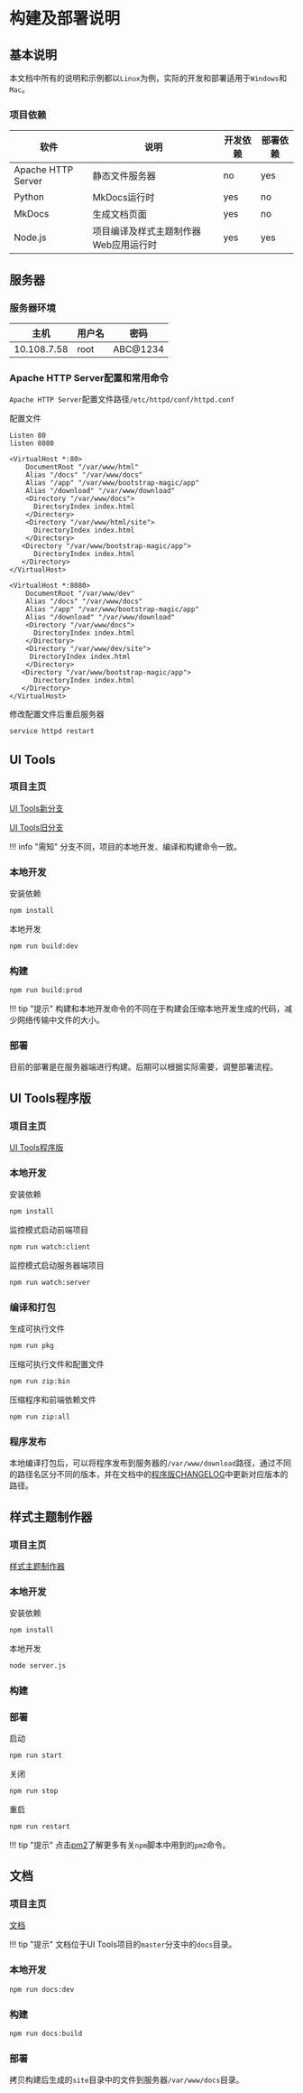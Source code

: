 # 构建及部署说明

## 基本说明

本文档中所有的说明和示例都以`Linux`为例，实际的开发和部署适用于`Windows`和`Mac`。

### 项目依赖

|软件|说明|开发依赖|部署依赖|
|---|---|---|---|
|Apache HTTP Server|静态文件服务器|no|yes|
|Python|MkDocs运行时|yes|no|
|MkDocs|生成文档页面|yes|no|
|Node.js|项目编译及样式主题制作器Web应用运行时|yes|yes|

## 服务器

### 服务器环境

|主机|用户名|密码|
|---|---|---|
|10.108.7.58|root|ABC@1234|

### Apache HTTP Server配置和常用命令

`Apache HTTP Server`配置文件路径`/etc/httpd/conf/httpd.conf`

配置文件

```apacheconf
Listen 80
listen 8080

<VirtualHost *:80>
    DocumentRoot "/var/www/html"
    Alias "/docs" "/var/www/docs"
    Alias "/app" "/var/www/bootstrap-magic/app"
    Alias "/download" "/var/www/download"
    <Directory "/var/www/docs">
      DirectoryIndex index.html
    </Directory>
    <Directory "/var/www/html/site">
      DirectoryIndex index.html
    </Directory>
   <Directory "/var/www/bootstrap-magic/app">
      DirectoryIndex index.html
   </Directory>
</VirtualHost>

<VirtualHost *:8080>
    DocumentRoot "/var/www/dev"
    Alias "/docs" "/var/www/docs"
    Alias "/app" "/var/www/bootstrap-magic/app"
    Alias "/download" "/var/www/download"
    <Directory "/var/www/docs">
      DirectoryIndex index.html
    </Directory>
    <Directory "/var/www/dev/site">
     DirectoryIndex index.html
    </Directory>
   <Directory "/var/www/bootstrap-magic/app">
      DirectoryIndex index.html
   </Directory>
</VirtualHost>
```

修改配置文件后重启服务器

```bash
service httpd restart
```

## UI Tools

### 项目主页

[UI Tools新分支](https://github.com/iwangbowen/UI-Builder/tree/master)

[UI Tools旧分支](https://github.com/iwangbowen/UI-Builder/tree/gridster-snap)

!!! info "需知"
    分支不同，项目的本地开发、编译和构建命令一致。

### 本地开发

安装依赖

```bash
npm install
```

本地开发

```bash
npm run build:dev
```

### 构建

```bash
npm run build:prod
```

!!! tip "提示"
    构建和本地开发命令的不同在于构建会压缩本地开发生成的代码，减少网络传输中文件的大小。

### 部署

目前的部署是在服务器端进行构建。后期可以根据实际需要，调整部署流程。

## UI Tools程序版

### 项目主页

[UI Tools程序版](https://github.com/iwangbowen/server-hosting-fs)

### 本地开发

安装依赖

```bash
npm install
```

监控模式启动前端项目

```bash
npm run watch:client
```

监控模式启动服务器端项目

```bash
npm run watch:server
```

### 编译和打包

生成可执行文件

```bash
npm run pkg
```

压缩可执行文件和配置文件

```bash
npm run zip:bin
```

压缩程序和前端依赖文件

```bash
npm run zip:all
```

### 程序发布

本地编译打包后，可以将程序发布到服务器的`/var/www/download`路径，通过不同的路径名区分不同的版本，并在文档中的[程序版CHANGELOG](./APP-CHANGELOG.html)中更新对应版本的路径。

## 样式主题制作器

### 项目主页

[样式主题制作器](https://github.com/iwangbowen/bootstrap-magic)

### 本地开发

安装依赖

```bash
npm install
```

本地开发

```bash
node server.js
```

### 构建

### 部署

启动

```bash
npm run start
```

关闭

```bash
npm run stop
```

重启

```bash
npm run restart
```

!!! tip "提示"
    点击[pm2](http://pm2.keymetrics.io/)了解更多有关`npm`脚本中用到的`pm2`命令。

## 文档

### 项目主页

[文档](https://github.com/iwangbowen/UI-Builder/tree/master)

!!! tip "提示"
    文档位于UI Tools项目的`master`分支中的`docs`目录。

### 本地开发

```bash
npm run docs:dev
```

### 构建

```bash
npm run docs:build
```

### 部署

拷贝构建后生成的`site`目录中的文件到服务器`/var/www/docs`目录。